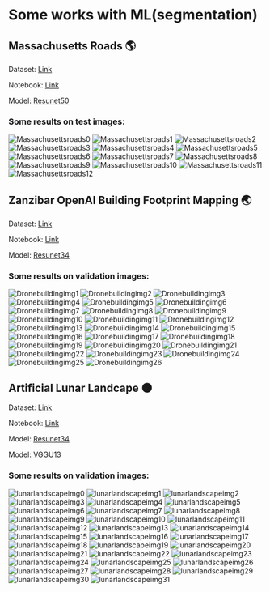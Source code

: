 # Some works with ML(segmentation)

## Massachusetts Roads 🌎

Dataset: [Link](https://www.kaggle.com/insaff/massachusetts-roads-dataset)

Notebook: [Link](https://github.com/Rojanson/ML-works-with-segmentation/tree/master/Massachusettsroads)

Model: [Resunet50](https://github.com/Rojanson/ML-works-with-segmentation/tree/master/Massachusettsroads)

### Some results on test images:
![Massachusettsroads0](https://raw.githubusercontent.com/Rojanson/ML-works-with-segmentation/master/Massachusettsroads/imgtest/__results___6_0.png)
![Massachusettsroads1](https://raw.githubusercontent.com/Rojanson/ML-works-with-segmentation/master/Massachusettsroads/imgtest/__results___6_1.png)
![Massachusettsroads2](https://raw.githubusercontent.com/Rojanson/ML-works-with-segmentation/master/Massachusettsroads/imgtest/__results___6_2.png)
![Massachusettsroads3](https://raw.githubusercontent.com/Rojanson/ML-works-with-segmentation/master/Massachusettsroads/imgtest/__results___6_3.png)
![Massachusettsroads4](https://raw.githubusercontent.com/Rojanson/ML-works-with-segmentation/master/Massachusettsroads/imgtest/__results___6_4.png)
![Massachusettsroads5](https://raw.githubusercontent.com/Rojanson/ML-works-with-segmentation/master/Massachusettsroads/imgtest/__results___6_5.png)
![Massachusettsroads6](https://raw.githubusercontent.com/Rojanson/ML-works-with-segmentation/master/Massachusettsroads/imgtest/__results___6_6.png)
![Massachusettsroads7](https://raw.githubusercontent.com/Rojanson/ML-works-with-segmentation/master/Massachusettsroads/imgtest/__results___6_7.png)
![Massachusettsroads8](https://raw.githubusercontent.com/Rojanson/ML-works-with-segmentation/master/Massachusettsroads/imgtest/__results___6_8.png)
![Massachusettsroads9](https://raw.githubusercontent.com/Rojanson/ML-works-with-segmentation/master/Massachusettsroads/imgtest/__results___6_9.png)
![Massachusettsroads10](https://raw.githubusercontent.com/Rojanson/ML-works-with-segmentation/master/Massachusettsroads/imgtest/__results___6_10.png)
![Massachusettsroads11](https://raw.githubusercontent.com/Rojanson/ML-works-with-segmentation/master/Massachusettsroads/imgtest/__results___6_11.png)
![Massachusettsroads12](https://raw.githubusercontent.com/Rojanson/ML-works-with-segmentation/master/Massachusettsroads/imgtest/__results___6_12.png)

## Zanzibar OpenAI Building Footprint Mapping 🌏

Dataset: [Link](https://www.kaggle.com/sayantandas30011998/zanzibar-openai-building-footprint-mapping)

Notebook: [Link](https://github.com/Rojanson/ML-works-with-segmentation/tree/master/dronebuilding)

Model: [Resunet34](https://github.com/Rojanson/ML-works-with-segmentation/tree/master/dronebuilding)
### Some results on validation images:
![Dronebuildingimg1](https://raw.githubusercontent.com/Rojanson/ML-works-with-segmentation/master/dronebuilding/img(validation)/masks/__results___15_1.png)
![Dronebuildingimg2](https://raw.githubusercontent.com/Rojanson/ML-works-with-segmentation/master/dronebuilding/img(validation)/masks/__results___15_2.png)
![Dronebuildingimg3](https://raw.githubusercontent.com/Rojanson/ML-works-with-segmentation/master/dronebuilding/img(validation)/masks/__results___15_3.png)
![Dronebuildingimg4](https://raw.githubusercontent.com/Rojanson/ML-works-with-segmentation/master/dronebuilding/img(validation)/masks/__results___15_4.png)
![Dronebuildingimg5](https://raw.githubusercontent.com/Rojanson/ML-works-with-segmentation/master/dronebuilding/img(validation)/masks/__results___15_5.png)
![Dronebuildingimg6](https://raw.githubusercontent.com/Rojanson/ML-works-with-segmentation/master/dronebuilding/img(validation)/masks/__results___15_6.png)
![Dronebuildingimg7](https://raw.githubusercontent.com/Rojanson/ML-works-with-segmentation/master/dronebuilding/img(validation)/masks/__results___15_7.png)
![Dronebuildingimg8](https://raw.githubusercontent.com/Rojanson/ML-works-with-segmentation/master/dronebuilding/img(validation)/masks/__results___15_8.png)
![Dronebuildingimg9](https://raw.githubusercontent.com/Rojanson/ML-works-with-segmentation/master/dronebuilding/img(validation)/masks/__results___15_9.png)
![Dronebuildingimg10](https://raw.githubusercontent.com/Rojanson/ML-works-with-segmentation/master/dronebuilding/img(validation)/masks/__results___15_10.png)
![Dronebuildingimg11](https://raw.githubusercontent.com/Rojanson/ML-works-with-segmentation/master/dronebuilding/img(validation)/masks/__results___15_11.png)
![Dronebuildingimg12](https://raw.githubusercontent.com/Rojanson/ML-works-with-segmentation/master/dronebuilding/img(validation)/masks/__results___15_12.png)
![Dronebuildingimg13](https://raw.githubusercontent.com/Rojanson/ML-works-with-segmentation/master/dronebuilding/img(validation)/masks/__results___15_13.png)
![Dronebuildingimg14](https://raw.githubusercontent.com/Rojanson/ML-works-with-segmentation/master/dronebuilding/img(validation)/masks/__results___15_14.png)
![Dronebuildingimg15](https://raw.githubusercontent.com/Rojanson/ML-works-with-segmentation/master/dronebuilding/img(validation)/masks/__results___15_15.png)
![Dronebuildingimg16](https://raw.githubusercontent.com/Rojanson/ML-works-with-segmentation/master/dronebuilding/img(validation)/masks/__results___15_16.png)
![Dronebuildingimg17](https://raw.githubusercontent.com/Rojanson/ML-works-with-segmentation/master/dronebuilding/img(validation)/masks/__results___15_17.png)
![Dronebuildingimg18](https://raw.githubusercontent.com/Rojanson/ML-works-with-segmentation/master/dronebuilding/img(validation)/masks/__results___15_18.png)
![Dronebuildingimg19](https://raw.githubusercontent.com/Rojanson/ML-works-with-segmentation/master/dronebuilding/img(validation)/masks/__results___15_19.png)
![Dronebuildingimg20](https://raw.githubusercontent.com/Rojanson/ML-works-with-segmentation/master/dronebuilding/img(validation)/masks/__results___15_20.png)
![Dronebuildingimg21](https://raw.githubusercontent.com/Rojanson/ML-works-with-segmentation/master/dronebuilding/img(validation)/masks/__results___15_21.png)
![Dronebuildingimg22](https://raw.githubusercontent.com/Rojanson/ML-works-with-segmentation/master/dronebuilding/img(validation)/masks/__results___15_22.png)
![Dronebuildingimg23](https://raw.githubusercontent.com/Rojanson/ML-works-with-segmentation/master/dronebuilding/img(validation)/masks/__results___15_23.png)
![Dronebuildingimg24](https://raw.githubusercontent.com/Rojanson/ML-works-with-segmentation/master/dronebuilding/img(validation)/masks/__results___15_24.png)
![Dronebuildingimg25](https://raw.githubusercontent.com/Rojanson/ML-works-with-segmentation/master/dronebuilding/img(validation)/masks/__results___15_25.png)
![Dronebuildingimg26](https://raw.githubusercontent.com/Rojanson/ML-works-with-segmentation/master/dronebuilding/img(validation)/masks/__results___15_26.png)

## Artificial Lunar Landcape 🌑

Dataset: [Link](https://www.kaggle.com/romainpessia/artificial-lunar-rocky-landscape-dataset)

Notebook: [Link](https://github.com/Rojanson/Someworks/tree/master/Artificiallunarlandscape)

Model: [Resunet34](https://github.com/Rojanson/Someworks/tree/master/Artificiallunarlandscape)

Model: [VGGU13](https://github.com/Rojanson/Someworks/tree/master/Artificiallunarlandscape)

### Some results on validation images:
![lunarlandscapeimg0](https://raw.githubusercontent.com/Rojanson/Someworks/master/Artificiallunarlandscape/imgtest/__results___19_0.png)
![lunarlandscapeimg1](https://raw.githubusercontent.com/Rojanson/Someworks/master/Artificiallunarlandscape/imgtest/__results___19_1.png)
![lunarlandscapeimg2](https://raw.githubusercontent.com/Rojanson/Someworks/master/Artificiallunarlandscape/imgtest/__results___19_2.png)
![lunarlandscapeimg3](https://raw.githubusercontent.com/Rojanson/Someworks/master/Artificiallunarlandscape/imgtest/__results___19_3.png)
![lunarlandscapeimg4](https://raw.githubusercontent.com/Rojanson/Someworks/master/Artificiallunarlandscape/imgtest/__results___19_4.png)
![lunarlandscapeimg5](https://raw.githubusercontent.com/Rojanson/Someworks/master/Artificiallunarlandscape/imgtest/__results___19_5.png)
![lunarlandscapeimg6](https://raw.githubusercontent.com/Rojanson/Someworks/master/Artificiallunarlandscape/imgtest/__results___19_6.png)
![lunarlandscapeimg7](https://raw.githubusercontent.com/Rojanson/Someworks/master/Artificiallunarlandscape/imgtest/__results___19_7.png)
![lunarlandscapeimg8](https://raw.githubusercontent.com/Rojanson/Someworks/master/Artificiallunarlandscape/imgtest/__results___19_8.png)
![lunarlandscapeimg9](https://raw.githubusercontent.com/Rojanson/Someworks/master/Artificiallunarlandscape/imgtest/__results___19_9.png)
![lunarlandscapeimg10](https://raw.githubusercontent.com/Rojanson/Someworks/master/Artificiallunarlandscape/imgtest/__results___19_10.png)
![lunarlandscapeimg11](https://raw.githubusercontent.com/Rojanson/Someworks/master/Artificiallunarlandscape/imgtest/__results___19_11.png)
![lunarlandscapeimg12](https://raw.githubusercontent.com/Rojanson/Someworks/master/Artificiallunarlandscape/imgtest/__results___19_12.png)
![lunarlandscapeimg13](https://raw.githubusercontent.com/Rojanson/Someworks/master/Artificiallunarlandscape/imgtest/__results___19_13.png)
![lunarlandscapeimg14](https://raw.githubusercontent.com/Rojanson/Someworks/master/Artificiallunarlandscape/imgtest/__results___19_14.png)
![lunarlandscapeimg15](https://raw.githubusercontent.com/Rojanson/Someworks/master/Artificiallunarlandscape/imgtest/__results___19_15.png)
![lunarlandscapeimg16](https://raw.githubusercontent.com/Rojanson/Someworks/master/Artificiallunarlandscape/imgtest/__results___19_16.png)
![lunarlandscapeimg17](https://raw.githubusercontent.com/Rojanson/Someworks/master/Artificiallunarlandscape/imgtest/__results___19_17.png)
![lunarlandscapeimg18](https://raw.githubusercontent.com/Rojanson/Someworks/master/Artificiallunarlandscape/imgtest/__results___19_18.png)
![lunarlandscapeimg19](https://raw.githubusercontent.com/Rojanson/Someworks/master/Artificiallunarlandscape/imgtest/__results___19_19.png)
![lunarlandscapeimg20](https://raw.githubusercontent.com/Rojanson/Someworks/master/Artificiallunarlandscape/imgtest/__results___19_20.png)
![lunarlandscapeimg21](https://raw.githubusercontent.com/Rojanson/Someworks/master/Artificiallunarlandscape/imgtest/__results___19_21.png)
![lunarlandscapeimg22](https://raw.githubusercontent.com/Rojanson/Someworks/master/Artificiallunarlandscape/imgtest/__results___19_22.png)
![lunarlandscapeimg23](https://raw.githubusercontent.com/Rojanson/Someworks/master/Artificiallunarlandscape/imgtest/__results___19_23.png)
![lunarlandscapeimg24](https://raw.githubusercontent.com/Rojanson/Someworks/master/Artificiallunarlandscape/imgtest/__results___19_24.png)
![lunarlandscapeimg25](https://raw.githubusercontent.com/Rojanson/Someworks/master/Artificiallunarlandscape/imgtest/__results___19_25.png)
![lunarlandscapeimg26](https://raw.githubusercontent.com/Rojanson/Someworks/master/Artificiallunarlandscape/imgtest/__results___19_26.png)
![lunarlandscapeimg27](https://raw.githubusercontent.com/Rojanson/Someworks/master/Artificiallunarlandscape/imgtest/__results___19_27.png)
![lunarlandscapeimg28](https://raw.githubusercontent.com/Rojanson/Someworks/master/Artificiallunarlandscape/imgtest/__results___19_28.png)
![lunarlandscapeimg29](https://raw.githubusercontent.com/Rojanson/Someworks/master/Artificiallunarlandscape/imgtest/__results___19_29.png)
![lunarlandscapeimg30](https://raw.githubusercontent.com/Rojanson/Someworks/master/Artificiallunarlandscape/imgtest/__results___19_30.png)
![lunarlandscapeimg31](https://raw.githubusercontent.com/Rojanson/Someworks/master/Artificiallunarlandscape/imgtest/__results___19_31.png)